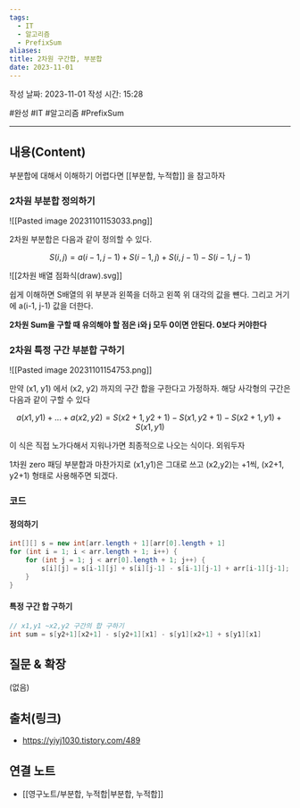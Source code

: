 ```yaml
---
tags:
  - IT
  - 알고리즘
  - PrefixSum
aliases: 
title: 2차원 구간합, 부분합
date: 2023-11-01
---
```

작성 날짜: 2023-11-01
작성 시간: 15:28

#완성 #IT #알고리즘 #PrefixSum 

----
## 내용(Content)
부분합에 대해서 이해하기 어렵다면 [[부분합, 누적합]] 을 참고하자

### 2차원 부분합 정의하기

![[Pasted image 20231101153033.png]]

2차원 부분합은 다음과 같이 정의할 수 있다.

$$ S(i, j) = a(i-1, j-1) + S(i-1, j) + S(i, j - 1) - S(i-1, j-1) $$

![[2차원 배열 점화식(draw).svg]]

쉽게 이해하면 S배열의 위 부분과 왼쪽을 더하고 왼쪽 위 대각의 값을 뺸다. 그리고 거기에 a(i-1, j-1) 값을 더한다.

**2차원 Sum을 구할 때 유의해야 할 점은 i와 j 모두 0이면 안된다. 0보다 커야한다**


### 2차원 특정 구간 부분합 구하기

![[Pasted image 20231101154753.png]]

만약 (x1, y1) 에서 (x2, y2) 까지의 구간 합을 구한다고 가정하자. 해당 사각형의 구간은 다음과 같이 구할 수 있다

$$ a(x1, y1)+...+a(x2, y2) = S(x2 + 1, y2 + 1) - S(x1, y2 + 1) - S(x2 +1, y1) + S(x1, y1)$$

이 식은 직접 노가다해서 지워나가면 최종적으로 나오는 식이다. 외워두자

1차원 zero 패딩 부분합과 마찬가지로 (x1,y1)은 그대로 쓰고 (x2,y2)는 +1씩, (x2+1, y2+1) 형태로 사용해주면 되겠다.
### 코드

#### 정의하기
```java
int[][] s = new int[arr.length + 1][arr[0].length + 1]
for (int i = 1; i < arr.length + 1; i++) {
	for (int j = 1; j < arr[0].length + 1; j++) {
		s[i][j] = s[i-1][j] + s[i][j-1] - s[i-1][j-1] + arr[i-1][j-1];
	}
}
```

#### 특정 구간 합 구하기

```java
// x1,y1 ~x2,y2 구간의 합 구하기
int sum = s[y2+1][x2+1] - s[y2+1][x1] - s[y1][x2+1] + s[y1][x1]
```

## 질문 & 확장

(없음)

## 출처(링크)
- https://yiyj1030.tistory.com/489

## 연결 노트
- [[영구노트/부분합, 누적합|부분합, 누적합]]









